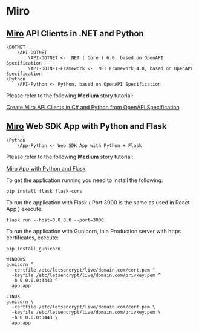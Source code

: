 # Miro


## [Miro](https://www.miro.com) API Clients in .NET and Python

```
\DOTNET
    \API-DOTNET
        \API-DOTNET <- .NET ( Core ) 6.0, based on OpenAPI Specification
        \API-DOTNET-Framework <- .NET Framework 4.8, based on OpenAPI Specification
\Python
    \API-Python <- Python, based on OpenAPI Specification
```

Please refer to the following **Medium** story tutorial:

[Create Miro API Clients in C# and Python from OpenAPI Specification](https://medium.com/@easylob/create-miro-api-clients-in-c-and-python-from-openapi-specification-6cf2ae527cee)


## [Miro](https://www.miro.com) Web SDK App with Python and Flask

```
\Python
    \App-Python <- Web SDK App with Python + Flask
```

Please refer to the following **Medium** story tutorial:

[Miro App with Python and Flask](https://medium.com/@easylob/miro-app-with-python-and-flask-aaa1f408b403)

To get the application running you need to install the following:

```
pip install flask flask-cors
```

To run the application with Flask ( Port 3000 is the same as used in React App ) execute:

```
flask run --host=0.0.0.0 --port=3000
```

To run the application with Gunicorn, in a Production server with https certificates, execute:

```
pip install gunicorn

WINDOWS
gunicorn ^
  -certfile /etc/letsencrypt/live/domain.com/cert.pem ^
  -keyfile /etc/letsencrypt/live/domain.com/privkey.pem ^
  -b 0.0.0.0:3443 ^
  app:app

LINUX
gunicorn \
  -certfile /etc/letsencrypt/live/domain.com/cert.pem \
  -keyfile /etc/letsencrypt/live/domain.com/privkey.pem \
  -b 0.0.0.0:3443 \
  app:app
```
